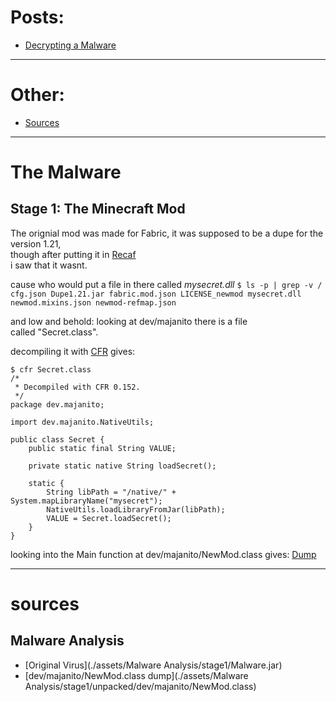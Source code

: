
# Posts: 

 - [Decrypting a Malware](#the-malware)

---

# Other:
 - [Sources](#sources)
---
# The Malware
## Stage 1: The Minecraft Mod

The orignial mod was made for Fabric, it was supposed to be a dupe for the version 1.21,  
though after putting it in [Recaf](https://github.com/Col-E/Recaf)  
i saw that it wasnt.

cause who would put a file in there called *mysecret.dll*
`
$ ls -p | grep -v /
cfg.json
Dupe1.21.jar
fabric.mod.json
LICENSE_newmod
mysecret.dll
newmod.mixins.json
newmod-refmap.json
`

and low and behold: looking at dev/majanito there is a file  
called "Secret.class".

decompiling it with [CFR](https://www.benf.org/other/cfr/) gives:
```
$ cfr Secret.class 
/*
 * Decompiled with CFR 0.152.
 */
package dev.majanito;

import dev.majanito.NativeUtils;

public class Secret {
    public static final String VALUE;

    private static native String loadSecret();

    static {
        String libPath = "/native/" + System.mapLibraryName("mysecret");
        NativeUtils.loadLibraryFromJar(libPath);
        VALUE = Secret.loadSecret();
    }
}
```

looking into the Main function at dev/majanito/NewMod.class gives:
[Dump](#sources)

---

# sources
## Malware Analysis
 - [Original Virus](./assets/Malware Analysis/stage1/Malware.jar)
 - [dev/majanito/NewMod.class dump](./assets/Malware Analysis/stage1/unpacked/dev/majanito/NewMod.class)
